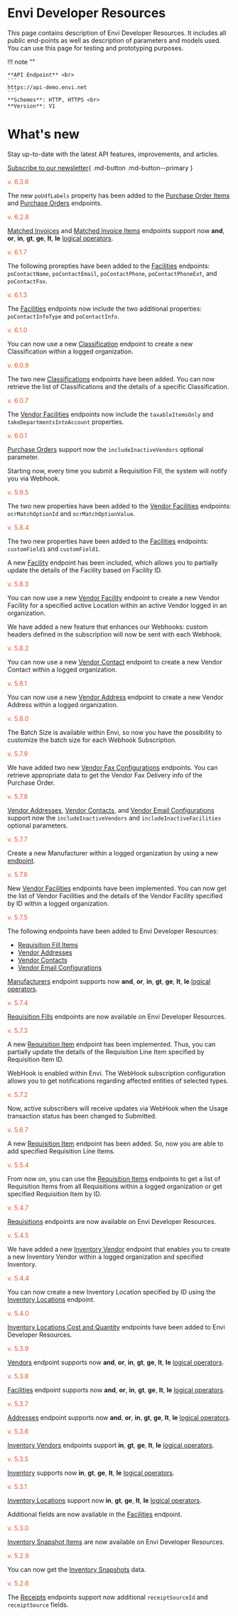 # Envi Developer Resources
This page contains description of Envi Developer Resources. It includes all public end-points as well as description of parameters and models used. You can use this page for testing and prototyping purposes.


!!! note ""

    **API Endpoint** <br>
    ``` 
    https://api-demo.envi.net 
    ``` 
    **Schemes**: HTTP, HTTPS <br>
    **Version**: V1


# What's new
Stay up-to-date with the latest API features, improvements, and articles.

[Subscribe to our newsletter](https://news.envi.net/Signup/dev-news){ .md-button .md-button--primary }

<span style="color: #E0592A">v. 6.3.6</span>

The new ```poUdfLabels``` property has been added to the [Purchase Order Items](PurchaseOrderItems.md) and [Purchase Orders](PurchaseOrders.md) endpoints.


<span style="color: #E0592A">v. 6.2.8</span>

[Matched Invoices](MatchedInvoices.md) and [Matched Invoice Items](MatchedInvoiceItems.md) endpoints support now **and**, **or**, **in**, **gt**, **ge**, **lt**, **le** [logical operators](Options_and_Limitations.md#logical-operators).

<span style="color: #E0592A">v. 6.1.7</span>

The following prorepties have been added to the [Facilities](Facilities.md) endpoints: ```poContactName```, ```poContactEmail```, ```poContactPhone```, ```poContactPhoneExt```, and ```poContactFax```.

<span style="color: #E0592A">v. 6.1.3</span>

The [Facilities](Facilities.md) endpoints now include the two additional properties: ```poContactInfoType``` and ```poContactInfo```.

<span style="color: #E0592A">v. 6.1.0</span>

You can now use a new [Classification](Classifications.md#create-a-new-classification) endpoint to create a new Classification within a logged organization.

<span style="color: #E0592A">v. 6.0.9</span>

The two new [Classifications](Classifications.md) endpoints have been added. You can now retrieve the list of Classifications and the details of a specific Classification.

<span style="color: #E0592A">v. 6.0.7</span>

The [Vendor Facilities](VendorFacilities.md) endpoints now include the ```taxableItemsOnly``` and ```takeDepartmentsIntoAccount``` properties.

<span style="color: #E0592A">v. 6.0.1</span>

[Purchase Orders](PurchaseOrders.md) support now the ```includeInactiveVendors``` optional parameter.

Starting now, every time you submit a Requisition Fill, the system will notify you via Webhook.

<span style="color: #E0592A">v. 5.9.5</span>

The two new properties have been added to the [Vendor Facilities](VendorFacilities.md) endpoints: ```ocrMatchOptionId``` and ```ocrMatchOptionValue```.

<span style="color: #E0592A">v. 5.8.4</span>

The two new properties have been added to the [Facilities](Facilities.md) endpoints: ```customField1``` and ```customField1```.

A new  [Facility](Facilities.md#partially-update-the-specified-facility) endpoint has been included, which allows you to partially update the details of the Facility based on Facility ID.

<span style="color: #E0592A">v. 5.8.3</span>

You can now use a new [Vendor Facility](VendorFacilities.md#create-a-new-vendor-facility) endpoint to create a new Vendor Facility for a specified active Location within an active Vendor logged in an organization.

We have added a new feature that enhances our Webhooks: custom headers defined in the subscription will now be sent with each Webhook.

<span style="color: #E0592A">v. 5.8.2</span>

You can now use a new [Vendor Contact](VendorContacts.md#create-a-new-vendor-contact) endpoint to create a new Vendor Contact within a logged organization.

<span style="color: #E0592A">v. 5.8.1</span>

You can now use a new [Vendor Address](VendorAddresses.md#create-a-new-vendor-address) endpoint to create a new Vendor Address within a logged organization.

<span style="color: #E0592A">v. 5.8.0</span>

The Batch Size is available within Envi, so now you have the possibility to customize the batch size for each Webhook Subscription.

<span style="color: #E0592A">v. 5.7.9</span>

We have added two new [Vendor Fax Configurations](VendorFaxConfigurations.md#get-the-list-of-vendor-fax-configurations) endpoints. You can retrieve appropriate data to get the Vendor Fax Delivery info of the Purchase Order.

<span style="color: #E0592A">v. 5.7.8</span>

[Vendor Addresses](VendorAddresses.md), [Vendor Contacts](VendorContacts.md), and [Vendor Email Configurations](VendorEmailConfigurations.md) support now the ```includeInactiveVendors``` and ```includeInactiveFacilities``` optional parameters.

<span style="color: #E0592A">v. 5.7.7</span>

Create a new Manufacturer within a logged organization by using a new [endpoint](Manufacturers.md#create-a-new-manufacturer).

<span style="color: #E0592A">v. 5.7.6</span>

New [Vendor Facilities](VendorFacilities.md) endpoints have been implemented. You can now get the list of Vendor Facilities and the details of the Vendor Facility specified by ID within a logged organization.

<span style="color: #E0592A">v. 5.7.5 </span>

The following endpoints have been added to Envi Developer Resources:

 - [Requisition Fill Items](RequisitionFillItems.md)
 - [Vendor Addresses](VendorAddresses.md)
 - [Vendor Contacts](VendorContacts.md)
 - [Vendor Email Configurations](VendorEmailConfigurations.md)
 
[Manufacturers](Manufacturers.md#get-the-list-of-manufacturers) endpoint supports now **and**, **or**, **in**, **gt**, **ge**, **lt**, **le** [logical operators](Options_and_Limitations.md#logical-operators).

<span style="color: #E0592A">v. 5.7.4</span>

[Requisition Fills](RequisitionFills.md#get-the-list-of-requisition-fills) endpoints are now available on Envi Developer Resources.

<span style="color: #E0592A">v. 5.7.3</span>

A new [Requisition Item](RequisitionItems.md#partially-update-the-specified-requisition-item) endpoint has been implemented. Thus, you can partially update the details of the Requisition Line Item specified by Requisition Item ID.

WebHook is enabled within Envi. The WebHook subscription configuration allows you to get notifications regarding affected entities of selected types.

<span style="color: #E0592A">v. 5.7.2</span>

Now, active subscribers will receive updates via WebHook when the Usage transaction status has been changed to Submitted.

<span style="color: #E0592A">v. 5.6.7</span>

A new [Requisition Item](RequisitionItems.md#add-the-specified-requisition-line-item) endpoint has been added. So, now you are able to add specified Requisition Line Items.

<span style="color: #E0592A">v. 5.5.4</span>

From now on, you can use the [Requisition Items](RequisitionItems.md#) endpoints to get a list of Requisition Items from all Requisitions within a logged organization or get specified Requisition Item by ID.

<span style="color: #E0592A">v. 5.4.7</span>

[Requisitions](Requisitions.md) endpoints are now available on Envi Developer Resources.

<span style="color: #E0592A">v. 5.4.5</span>

We have added a new [Inventory Vendor](Inventory.md#save-the-specified-inventory-vendor) endpoint that enables you to create a new Inventory Vendor within a logged organization and specified Inventory.

<span style="color: #E0592A">v. 5.4.4</span>

You can now create a new Inventory Location specified by ID using the [Inventory Locations](Inventory.md#save-the-specified-inventory-location) endpoint.

<span style="color: #E0592A">v. 5.4.0</span>

[Inventory Locations Cost and Quantity](InventoryLocationsCostAndQuantity.md) endpoints have been added to Envi Developer Resources.

<span style="color: #E0592A">v. 5.3.9</span>

[Vendors](Vendors.md#get-the-list-of-vendors) endpoint supports now **and**, **or**, **in**, **gt**, **ge**, **lt**, **le** [logical operators](Options_and_Limitations.md#logical-operators).

<span style="color: #E0592A">v. 5.3.8</span>

[Facilities](Facilities.md#get-the-list-of-facilities) endpoint supports now **and**, **or**, **in**, **gt**, **ge**, **lt**, **le** [logical operators](Options_and_Limitations.md#logical-operators).

<span style="color: #E0592A">v. 5.3.7</span>

[Addresses](Addresses.md#get-the-list-of-addresses) endpoint supports now **and**, **or**, **in**, **gt**, **ge**, **lt**, **le** [logical operators](Options_and_Limitations.md#logical-operators).

<span style="color: #E0592A">v. 5.3.6</span>

[Inventory Vendors](InventoryVendors.md#get-the-list-of-all-inventory-vendors) endpoints support **in**, **gt**, **ge**, **lt**, **le** [logical operators](Options_and_Limitations.md#logical-operators).

<span style="color: #E0592A">v. 5.3.5</span>

[Inventory](Inventory.md#get-the-list-of-inventory-items) supports now **in**, **gt**, **ge**, **lt**, **le** [logical operators](Options_and_Limitations.md#logical-operators).

<span style="color: #E0592A">v. 5.3.1</span>

[Inventory Locations](InventoryLocations.md#get-the-list-of-inventory-locations) support now **in**, **gt**, **ge**, **lt**, **le** [logical operators](Options_and_Limitations.md#logical-operators).

Additional fields are now available in the [Facilities](Facilities.md#get-the-list-of-facilities) endpoint.

<span style="color: #E0592A">v. 5.3.0</span>

[Inventory Snapshot Items](InventorySnapshotItems.md) are now available on Envi Developer Resources.

<span style="color: #E0592A">v. 5.2.9</span>

You can now get the [Inventory Snapshots](InventorySnapshots.md) data.

<span style="color: #E0592A">v. 5.2.6</span>

The [Receipts](Receipts.md) endpoints support now additional ``` receiptSourceId ```  and ``` receiptSource``` fields.


